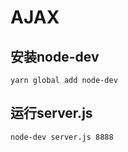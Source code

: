 # AJAX

## 安装node-dev
```
yarn global add node-dev
```
## 运行server.js
```
node-dev server.js 8888
```
